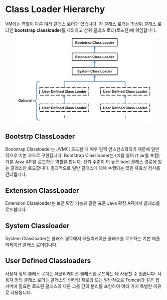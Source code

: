 # Class Loader Hierarchy

VM에는 역할이 다른 여러 클래스 로더가 있습니다. 각 클래스 로더는 최상위 클래스 로더인 **bootstrap classloader**를 제외하고 상위 클래스 로더(로드한)에 위임합니다.

<figure><img src="../../../../../.gitbook/assets/class_loader_hierarchy.png" alt=""><figcaption></figcaption></figure>

## Bootstrp ClassLoader

Bootstrap Classloader는 JVM이 로드될 때 매우 일찍 인스턴스화되기 때문에 일반적으로 기본 코드로 구현됩니다. Bootstrap Classloader는 (예를 들어 rt.jar를 포함) 기본 Java API를 로드하는 역할을 합니다. 신뢰 수준이 더 높은 boot 클래스 경로에 있는 클래스만 로드합니다. 결과적으로 일반 클래스에 대해 수행되는 많은 유효성 검사를 건너뜁니다.

## Extension ClassLoader

Extension Classloader는 보안 확장 기능과 같은 표준 Java 확장 API에서 클래스를 로드합니다.

## System Classloader

System Classloader는 클래스 경로에서 애플리케이션 클래스를 로드하는 기본 애플리케이션 클래스 로더입니다.



## User Defined Classloaders

사용자 정의 클래스 로더는 애플리케이션 클래스를 로드하는 데 사용할 수 있습니다. 사용자 정의 클래스 로더는 클래스의 런타임 재로딩 또는 일반적으로 Tomcat과 같은 웹 서버에 필요한 로드된 클래스의 다른 그룹 간의 분리를 포함하여 여러 가지 특별한 이유로 사용됩니다.
